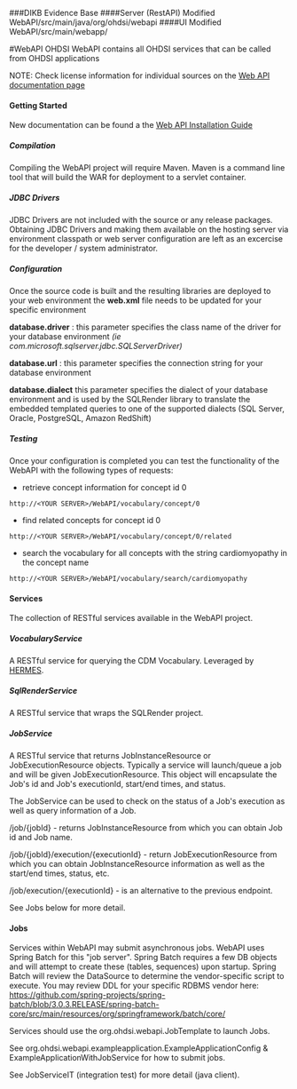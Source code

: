 
###DIKB Evidence Base
####Server (RestAPI)
Modified WebAPI/src/main/java/org/ohdsi/webapi
####UI
Modified WebAPI/src/main/webapp/





#WebAPI
OHDSI WebAPI contains all OHDSI services that can be called from OHDSI applications

NOTE: Check license information for individual sources on the [Web API documentation page](http://www.ohdsi.org/web/wiki/doku.php?id=documentation:software:webapi)

#### Getting Started

New documentation can be found a the [Web API Installation Guide](http://www.ohdsi.org/web/wiki/doku.php?id=documentation:software:webapi:webapi_installation_guide)

##### Compilation
Compiling the WebAPI project will require Maven.  Maven is a command line tool that will build the WAR for deployment to a servlet container.

##### JDBC Drivers
JDBC Drivers are not included with the source or any release packages.  Obtaining JDBC Drivers and making them available on the hosting server via environment classpath or web server configuration are left as an excercise for the developer / system administrator.  

##### Configuration
Once the source code is built and the resulting libraries are deployed to your web environment the **web.xml** file needs to be updated for your specific environment

**database.driver** : this parameter specifies the class name of the driver for your database environment *(ie com.microsoft.sqlserver.jdbc.SQLServerDriver)*

**database.url** : this parameter specifies the connection string for your database environment

**database.dialect** this parameter specifies the dialect of your database environment and is used by the SQLRender library to translate the embedded templated queries to one of the supported dialects (SQL Server, Oracle, PostgreSQL, Amazon RedShift)

##### Testing
Once your configuration is completed you can test the functionality of the WebAPI with the following types of requests:

* retrieve concept information for concept id 0
```
http://<YOUR SERVER>/WebAPI/vocabulary/concept/0
```
* find related concepts for concept id 0
```
http://<YOUR SERVER>/WebAPI/vocabulary/concept/0/related
```
* search the vocabulary for all concepts with the string cardiomyopathy in the concept name
```
http://<YOUR SERVER>/WebAPI/vocabulary/search/cardiomyopathy
```

#### Services
The collection of RESTful services available in the WebAPI project.

##### VocabularyService
A RESTful service for querying the CDM Vocabulary.  Leveraged by [HERMES](https://github.com/OHDSI/Hermes).

##### SqlRenderService
A RESTful service that wraps the SQLRender project.

##### JobService
A RESTful service that returns JobInstanceResource or JobExecutionResource objects.  Typically a service will launch/queue a job and will be given JobExecutionResource.  This object will encapsulate the Job's id and Job's executionId, start/end times, and status.

The JobService can be used to check on the status of a Job's execution as well as query information of a Job.

/job/{jobId} - returns JobInstanceResource from which you can obtain Job id and Job name.

/job/{jobId}/execution/{executionId} - return JobExecutionResource from which you can obtain JobInstanceResource information as well as the start/end times, status, etc.

/job/execution/{executionId} - is an alternative to the previous endpoint.

See Jobs below for more detail.

#### Jobs
Services within WebAPI may submit asynchronous jobs.  WebAPI uses Spring Batch for this "job server".  Spring Batch requires a few DB objects and will attempt to create these (tables, sequences) upon startup.  Spring Batch will review the DataSource to determine the vendor-specific script to execute.
You may review DDL for your specific RDBMS vendor here: https://github.com/spring-projects/spring-batch/blob/3.0.3.RELEASE/spring-batch-core/src/main/resources/org/springframework/batch/core/ 

Services should use the org.ohdsi.webapi.JobTemplate to launch Jobs.  

See org.ohdsi.webapi.exampleapplication.ExampleApplicationConfig & ExampleApplicationWithJobService for how to submit jobs.

See JobServiceIT (integration test) for more detail (java client).

